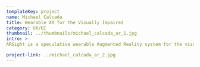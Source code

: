 ```yaml
---
templateKey: project
name: Michael Calcada
title: Wearable AR for the Visually Impaired
category: UX/UI
thumbnail: ../thumbnails/michael_calcada_ar_1.jpg
intro: >-
ARSight is a speculative wearable Augmented Reality system for the visually impaired to help navigate everyday life. As the current technology is not yet available, this software demonstrates how the technology of AR can be used to auditorily assist the visually impaired. With new technologies such as AR and VR, designers must create with accessibility at the forefront of their design process.

project-link: ../michael_calcada_ar_2.jpg
---
```

